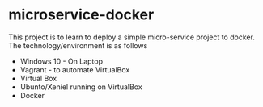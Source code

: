 # microservice-docker
This project is to learn to deploy a simple micro-service project to docker.
The technology/environment is as follows
* Windows 10 - On Laptop
* Vagrant - to automate VirtualBox
* Virtual Box
* Ubunto/Xeniel running on VirtualBox
* Docker

